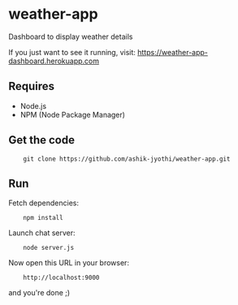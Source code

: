 # weather-app

Dashboard to display weather details

If you just want to see it running, visit: <https://weather-app-dashboard.herokuapp.com>

## Requires

- Node.js
- NPM (Node Package Manager)

## Get the code

```
    git clone https://github.com/ashik-jyothi/weather-app.git
```

## Run

Fetch dependencies:

```
    npm install
```

Launch chat server:

```
    node server.js
```

Now open this URL in your browser:

```
    http://localhost:9000
```

and you're done ;)
